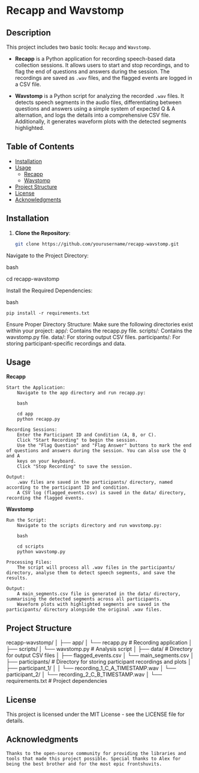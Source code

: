 # Recapp and Wavstomp

## Description

This project includes two basic tools: `Recapp` and `Wavstomp`. 

- **Recapp** is a Python application for recording speech-based data collection sessions. It allows users to start and stop recordings, and to flag the end of questions and answers during the session. The recordings are saved as `.wav` files, and the flagged events are logged in a CSV file.

- **Wavstomp** is a Python script for analyzing the recorded `.wav` files. It detects speech segments in the audio files, differentiating between questions and answers using a simple system of expected Q & A alternation, and logs the details into a comprehensive CSV file. Additionally, it generates waveform plots with the detected segments highlighted.

## Table of Contents

- [Installation](#installation)
- [Usage](#usage)
  - [Recapp](#recapp)
  - [Wavstomp](#wavstomp)
- [Project Structure](#project-structure)
- [License](#license)
- [Acknowledgments](#acknowledgments)

## Installation

1. **Clone the Repository**:
   ```bash
   git clone https://github.com/yourusername/recapp-wavstomp.git

Navigate to the Project Directory:

bash

cd recapp-wavstomp

Install the Required Dependencies:

bash

    pip install -r requirements.txt

Ensure Proper Directory Structure:
    Make sure the following directories exist within your project:
        app/: Contains the recapp.py file.
        scripts/: Contains the wavstomp.py file.
        data/: For storing output CSV files.
        participants/: For storing participant-specific recordings and data.

## Usage
**Recapp**

    Start the Application:
        Navigate to the app directory and run recapp.py:

        bash

        cd app
        python recapp.py

    Recording Sessions:
        Enter the Participant ID and Condition (A, B, or C).
        Click "Start Recording" to begin the session.
        Use the "Flag Question" and "Flag Answer" buttons to mark the end of questions and answers during the session. You can also use the Q and A
        keys on your keyboard. 
        Click "Stop Recording" to save the session.

    Output:
        .wav files are saved in the participants/ directory, named according to the participant ID and condition.
        A CSV log (flagged_events.csv) is saved in the data/ directory, recording the flagged events.

**Wavstomp**

    Run the Script:
        Navigate to the scripts directory and run wavstomp.py:

        bash

        cd scripts
        python wavstomp.py

    Processing Files:
        The script will process all .wav files in the participants/ directory, analyse them to detect speech segments, and save the results.

    Output:
        A main_segments.csv file is generated in the data/ directory, summarising the detected segments across all participants.
        Waveform plots with highlighted segments are saved in the participants/ directory alongside the original .wav files.

## Project Structure

recapp-wavstomp/
│
├── app/
│   └── recapp.py          # Recording application
│
├── scripts/
│   └── wavstomp.py        # Analysis script
│
├── data/                  # Directory for output CSV files
│   ├── flagged_events.csv
│   └── main_segments.csv
│
├── participants/          # Directory for storing participant recordings and plots
│   ├── participant_1/
│   │   └── recording_1_C_A_TIMESTAMP.wav
│   └── participant_2/
│       └── recording_2_C_B_TIMESTAMP.wav
│
└── requirements.txt       # Project dependencies

## License

This project is licensed under the MIT License - see the LICENSE file for details.

## Acknowledgments

    Thanks to the open-source community for providing the libraries and tools that made this project possible. Special thanks to Alex for being the best brother and for the most epic frontshuvits. 
